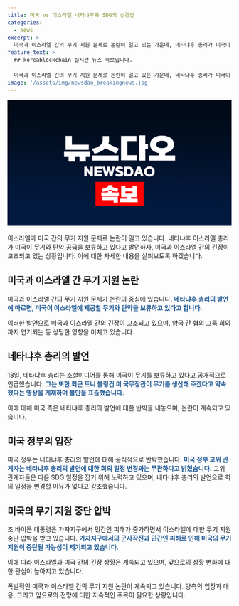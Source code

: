 ```yaml
---
title: 미국 vs 이스라엘 네타냐후와 SDG의 신경전
categories:
  - News
excerpt: >
  미국과 이스라엘 간의 무기 지원 문제로 논란이 일고 있는 가운데, 네타냐후 총리가 미국이 무기와 탄약 공급을 보류하고 있다고 공개적으로 불만을 표시했다. 미국 정부는 이에 대해 반박하며 회의를 연기한 것과 관련이 없다고 주장했다. 이스라엘은 헤즈볼라에 대한 공격 작전을 승인하면서 미국의 무기 지원이 더욱 절실해진 상황이지만, 조 바이든 대통령은 이스라엘에 대한 무기 지원 중단 압박을 받고 있다.
feature_text: >
  ## koreablockchain 실시간 뉴스 속보입니다.

  미국과 이스라엘 간의 무기 지원 문제로 논란이 일고 있는 가운데, 네타냐후 총리가 미국이 무기와 탄약 공급을 보류하고 있다고 공개적으로 불만을 표시했다. 미국 정부는 이에 대해 반박하며 회의를 연기한 것과 관련이 없다고 주장했다. 이스라엘은 헤즈볼라에 대한 공격 작전을 승인하면서 미국의 무기 지원이 더욱 절실해진 상황이지만, 조 바이든 대통령은 이스라엘에 대한 무기 지원 중단 압박을 받고 있다.
image: '/assets/img/newsdao_breakingnews.jpg'
---
```


<p><img src="/assets/img/newsdao_breakingnews.jpg" alt="koreablockchain 속보" /></p>

<p>이스라엘과 미국 간의 무기 지원 문제로 논란이 일고 있습니다. 네타냐후 이스라엘 총리가 미국이 무기와 탄약 공급을 보류하고 있다고 발언하자, 미국과 이스라엘 간의 긴장이 고조되고 있는 상황입니다. 이에 대한 자세한 내용을 살펴보도록 하겠습니다.</p>

<h2 data-ke-size="size26">미국과 이스라엘 간 무기 지원 논란</h2>

<p>미국과 이스라엘 간의 무기 지원 문제가 논란의 중심에 있습니다.
<b><span style="color: #1a5490;">네타냐후 총리의 발언에 따르면, 미국이 이스라엘에 제공할 무기와 탄약을 보류하고 있다고 합니다.</span></b></p>

<p>이러한 발언으로 미국과 이스라엘 간의 긴장이 고조되고 있으며, 양국 간 협의 그룹 회의까지 연기되는 등 상당한 영향을 미치고 있습니다.</p>

<h2 data-ke-size="size26">네타냐후 총리의 발언</h2>

<p>18일, 네타냐후 총리는 소셜미디어를 통해 미국이 무기를 보류하고 있다고 공개적으로 언급했습니다.
<b><span style="color: #1a5490;">그는 또한 최근 토니 블링컨 미 국무장관이 무기를 생산해 주겠다고 약속했다는 영상을 게재하며 불만을 표출했습니다.</span></b></p>

<p>이에 대해 미국 측은 네타냐후 총리의 발언에 대한 반박을 내놓으며, 논란이 계속되고 있습니다.</p>

<h2 data-ke-size="size26">미국 정부의 입장</h2>

<p>미국 정부는 네타냐후 총리의 발언에 대해 공식적으로 반박했습니다.
<b><span style="color: #1a5490;">미국 정부 고위 관계자는 네타냐후 총리의 발언에 대한 회의 일정 변경과는 무관하다고 밝혔습니다.</span></b>
고위 관계자들은 다음 SDG 일정을 잡기 위해 노력하고 있으며, 네타냐후 총리의 발언으로 회의 일정을 변경할 이유가 없다고 강조했습니다.</p>

<h2 data-ke-size="size26">미국의 무기 지원 중단 압박</h2>

<p>조 바이든 대통령은 가자지구에서 민간인 피해가 증가하면서 이스라엘에 대한 무기 지원 중단 압박을 받고 있습니다.
<b><span style="color: #1a5490;">가자지구에서의 군사작전과 민간인 피해로 인해 미국의 무기 지원이 중단될 가능성이 제기되고 있습니다.</span></b></p>

<p>이에 따라 이스라엘과 미국 간의 긴장 상황은 계속되고 있으며, 앞으로의 상황 변화에 대한 관심이 높아지고 있습니다.</p>

<p>폭발적인 미국과 이스라엘 간의 무기 지원 논란이 계속되고 있습니다. 양측의 입장과 대응, 그리고 앞으로의 전망에 대한 지속적인 주목이 필요한 상황입니다.</p>


